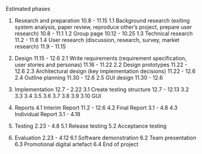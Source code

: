 Estimated phases

1. Research and preparation 10.8 - 11.15
    1.1 Background research (exiting system analysis, paper review, reproduce other’s project, prepare user research) 10.8 - 11.1
    1.2 Group page 10.12 - 10.25
    1.3 Technical research 11.2 - 11.8
    1.4 User research (discussion, research, survey, market research) 11.9 - 11.15

2. Design 11.15 - 12.6
    2.1 Write requirements (requirement specification, user stories and personas) 11.16 - 11.22
    2.2 Design prototypes 11.22 - 12.6
    2.3 Architectural design (key implementation decisions) 11.22 - 12.6
    2.4 Outline planning 11.30 - 12.6
    2.5 GUI design 11.30 - 12.6

3. Implementation 12.7 - 2.22
    3.1 Create testing structure  12.7 - 12.13
    3.2 
    3.3 
    3.4 
    3.5 
    3.6 
    3.7 
    3.8 
    3.9 
    3.10 GUI

4. Reports 
    4.1 Interim Report 11.2 - 12.6
    4.2 Final Report 3.1 - 4.8
    4.3 Individual Report 3.1 - 4.18

5. Testing 2.23 - 4.8
    5.1 Release testing 
    5.2 Acceptance testing

6. Evaluation 2.23 - 4.12
    6.1 Software demonstration 
    6.2 Team presentation
    6.3 Promotional digital artefact 
    6.4 End of project